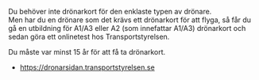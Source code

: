Du behöver inte drönarkort för den enklaste typen av drönare.  
Men har du en drönare som det krävs ett drönarkort för att flyga, så får du gå en utbildning för A1/A3 eller A2 (som innefattar A1/A3) drönarkort och sedan göra ett onlinetest hos Transportstyrelsen.

Du måste var minst 15 år för att få ta drönarkort. 

* https://dronarsidan.transportstyrelsen.se
